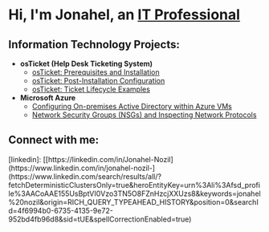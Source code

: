 <h1>Hi, I'm Jonahel, an <a href="https://linkedin.com/in/Jonahel">IT Professional</a></h1>

<h2> Information Technology Projects:</h2>

- <b>osTicket (Help Desk Ticketing System)</b>
  - [osTicket: Prerequisites and Installation](https://github.com/Jonaheln/osticket-prereqs)
  - [osTicket: Post-Installation Configuration](https://github.com/Jonaheln/post-install-config)
  - [osTicket: Ticket Lifecycle Examples](https://github.com/Jonaheln/ticket-lifecycle)
- <b>Microsoft Azure</b>
  - [Configuring On-premises Active Directory within Azure VMs](https://github.com/Jonaheln/configure-ad)
  - [Network Security Groups (NSGs) and Inspecting Network Protocols](https://github.com/Jonaheln/azure-network-protocols)

<h2> Connect with me:</h2>
[linkedin]: [[https://linkedin.com/in/Jonahel-Nozil](https://www.linkedin.com/in/jonahel-nozil-](https://www.linkedin.com/search/results/all/?fetchDeterministicClustersOnly=true&heroEntityKey=urn%3Ali%3Afsd_profile%3AACoAAE155UsBptVI0Vzo3TN5O8FZnHzcjXXUzs8&keywords=jonahel%20nozil&origin=RICH_QUERY_TYPEAHEAD_HISTORY&position=0&searchId=4f6994b0-6735-4135-9e72-952bd4fb96d8&sid=tUE&spellCorrectionEnabled=true)
